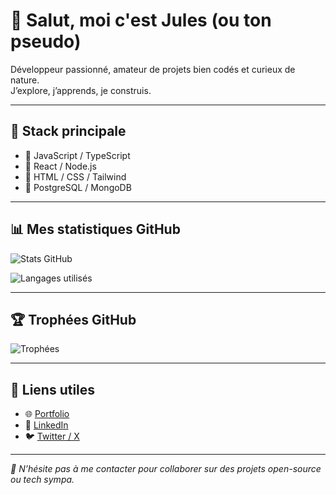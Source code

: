 # 👋 Salut, moi c'est Jules (ou ton pseudo)

Développeur passionné, amateur de projets bien codés et curieux de nature.  
J’explore, j’apprends, je construis.

---

## 🔧 Stack principale

- 🧠 JavaScript / TypeScript
- 🧱 React / Node.js
- 🎨 HTML / CSS / Tailwind
- 🐘 PostgreSQL / MongoDB

---

## 📊 Mes statistiques GitHub

![Stats GitHub](https://github-readme-stats.vercel.app/api?username=HugoDelsolg&show_icons=true&theme=radical)

![Langages utilisés](https://github-readme-stats.vercel.app/api/top-langs/?username=HugoDelsol&layout=compact&theme=radical)

---

## 🏆 Trophées GitHub

![Trophées](https://github-profile-trophy.vercel.app/?username=HugoDelsol&theme=radical&no-bg=true&no-frame=true&margin-w=15)

---

## 🔗 Liens utiles

- 🌐 [Portfolio](https://ton-portfolio.com)
- 💼 [LinkedIn](https://linkedin.com/in/tonprofil)
- 🐦 [Twitter / X](https://twitter.com/tonpseudo)

---

_💬 N’hésite pas à me contacter pour collaborer sur des projets open-source ou tech sympa._
